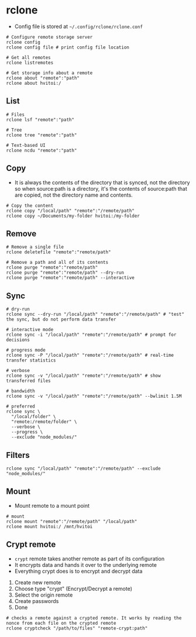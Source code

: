 # rclone

- Config file is stored at `~/.config/rclone/rclone.conf`

```shell
# Configure remote storage server
rclone config
rclone config file # print config file location

# Get all remotes
rclone listremotes

# Get storage info about a remote
rclone about "remote":"path"
rclone about hvitoi:/
```

## List

```shell
# Files
rclone lsf "remote":"path"

# Tree
rclone tree "remote":"path"

# Text-based UI
rclone ncdu "remote":"path"
```

## Copy

- It is always the contents of the directory that is synced, not the directory so when source:path is a directory, it's the contents of source:path that are copied, not the directory name and contents.

```shell
# Copy the content
rclone copy "/local/path" "remote":"/remote/path"
rclone copy ~/Documents/my-folder hvitoi:/my-folder
```

## Remove

```shell
# Remove a single file
rclone deletefile "remote":"remote/path"

# Remove a path and all of its contents
rclone purge "remote":"remote/path"
rclone purge "remote":"remote/path" --dry-run
rclone purge "remote":"remote/path" --interactive
```

## Sync

```shell
# dry-run
rclone sync --dry-run "/local/path" "remote":"/remote/path" # "test" the sync, but do not perform data transfer

# interactive mode
rclone sync -i "/local/path" "remote":"/remote/path" # prompt for decisions

# progress mode
rclone sync -P "/local/path" "remote":"/remote/path" # real-time transfer statistics

# verbose
rclone sync -v "/local/path" "remote":"/remote/path" # show transferred files

# bandwidth
rclone sync -v "/local/path" "remote":"/remote/path" --bwlimit 1.5M

# preferred
rclone sync \
  "/local/folder" \
  "remote:/remote/folder" \
  --verbose \
  --progress \
  --exclude "node_modules/"
```

## Filters

```shell
rclone sync "/local/path" "remote":"/remote/path" --exclude "node_modules/"
```

## Mount

- Mount remote to a mount point

```shell
# mount
rclone mount "remote":"/remote/path" "/local/path"
rclone mount hvitoi:/ /mnt/hvitoi
```

## Crypt remote

- `crypt` remote takes another remote as part of its configuration
- It encrypts data and hands it over to the underlying remote
- Everything crypt does is to encrypt and decrypt data

1. Create new remote
1. Choose type "crypt" (Encrypt/Decrypt a remote)
1. Select the origin remote
1. Create passwords
1. Done

```shell
# checks a remote against a crypted remote. It works by reading the nonce from each file on the crypted remote
rclone cryptcheck "/path/to/files" "remote-crypt:path"
```

